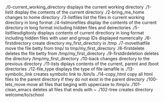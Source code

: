 ./0-current_working_directory displays the current working directory 
./1-listit display the contents of the current directory 
./2-bring_me_home changes to home directory 
./3-listfiles list the files in current working directory in long format 
./4-listmorefiles display the contents of the current directory in long format including hidden files and deirectories 
./5-listfilesdigitonly displays contents of current directiory in long format including hidden files with user and group IDs displayed numerically 
./6-firstdirectory create directory my_first_directory in /tmp 
./7-movethatfile move the file betty from tmp/ to tmp/my_first_directory 
./8-firstdelete deletes the file betty from /tmp/my_first_directory 
./9-firstdirdeletion deletes the directory /tmp/my_first_directory 
./10-back changes directory to the previous directory 
./11-lists diplays contents of the current, parent and /boot directories 
./12-file_type displays the type of file iamafile is 
./13-symbolic_link creates symbolic link to /bin/ls 
./14-copy_html copy all html files to the parent directory if they do not exist in the parent directory 
./100-lets_move move all files that beging with uppercase to /tmp/u 
./101-clean_emacs deletes all files that ends with ~ 
./102-tree creates directory welcome/to/school 

